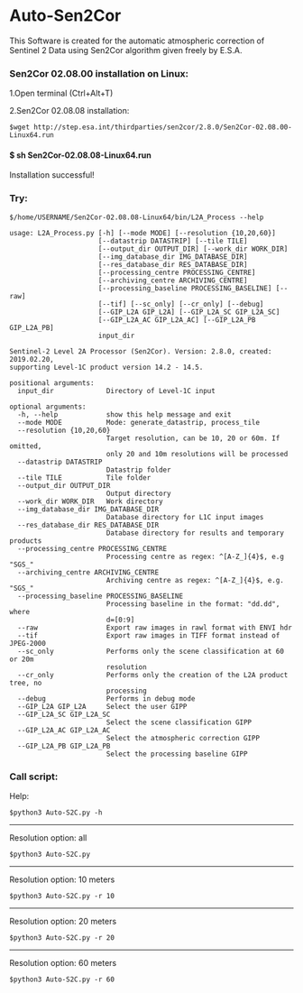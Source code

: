# Auto-Sen2Cor
This Software is created for the automatic atmospheric correction of Sentinel 2 Data using Sen2Cor algorithm given freely by E.S.A.

### Sen2Cor 02.08.00 installation on Linux:

1.Open terminal (Ctrl+Alt+T)

2.Sen2Cor 02.08.08 installation:

```
$wget http://step.esa.int/thirdparties/sen2cor/2.8.0/Sen2Cor-02.08.00-Linux64.run
```

#### $ sh Sen2Cor-02.08.08-Linux64.run

Installation successful!

### Try:

```
$/home/USERNAME/Sen2Cor-02.08.08-Linux64/bin/L2A_Process --help

usage: L2A_Process.py [-h] [--mode MODE] [--resolution {10,20,60}]
                      [--datastrip DATASTRIP] [--tile TILE]
                      [--output_dir OUTPUT_DIR] [--work_dir WORK_DIR]
                      [--img_database_dir IMG_DATABASE_DIR]
                      [--res_database_dir RES_DATABASE_DIR]
                      [--processing_centre PROCESSING_CENTRE]
                      [--archiving_centre ARCHIVING_CENTRE]
                      [--processing_baseline PROCESSING_BASELINE] [--raw]
                      [--tif] [--sc_only] [--cr_only] [--debug]
                      [--GIP_L2A GIP_L2A] [--GIP_L2A_SC GIP_L2A_SC]
                      [--GIP_L2A_AC GIP_L2A_AC] [--GIP_L2A_PB GIP_L2A_PB]
                      input_dir

Sentinel-2 Level 2A Processor (Sen2Cor). Version: 2.8.0, created: 2019.02.20,
supporting Level-1C product version 14.2 - 14.5.

positional arguments:
  input_dir             Directory of Level-1C input

optional arguments:
  -h, --help            show this help message and exit
  --mode MODE           Mode: generate_datastrip, process_tile
  --resolution {10,20,60}
                        Target resolution, can be 10, 20 or 60m. If omitted,
                        only 20 and 10m resolutions will be processed
  --datastrip DATASTRIP
                        Datastrip folder
  --tile TILE           Tile folder
  --output_dir OUTPUT_DIR
                        Output directory
  --work_dir WORK_DIR   Work directory
  --img_database_dir IMG_DATABASE_DIR
                        Database directory for L1C input images
  --res_database_dir RES_DATABASE_DIR
                        Database directory for results and temporary products
  --processing_centre PROCESSING_CENTRE
                        Processing centre as regex: ^[A-Z_]{4}$, e.g "SGS_"
  --archiving_centre ARCHIVING_CENTRE
                        Archiving centre as regex: ^[A-Z_]{4}$, e.g. "SGS_"
  --processing_baseline PROCESSING_BASELINE
                        Processing baseline in the format: "dd.dd", where
                        d=[0:9]
  --raw                 Export raw images in rawl format with ENVI hdr
  --tif                 Export raw images in TIFF format instead of JPEG-2000
  --sc_only             Performs only the scene classification at 60 or 20m
                        resolution
  --cr_only             Performs only the creation of the L2A product tree, no
                        processing
  --debug               Performs in debug mode
  --GIP_L2A GIP_L2A     Select the user GIPP
  --GIP_L2A_SC GIP_L2A_SC
                        Select the scene classification GIPP
  --GIP_L2A_AC GIP_L2A_AC
                        Select the atmospheric correction GIPP
  --GIP_L2A_PB GIP_L2A_PB
                        Select the processing baseline GIPP
```

### Call script:

Help:

```
$python3 Auto-S2C.py -h
```

------------------------------------------

Resolution option: all

```
$python3 Auto-S2C.py
```
------------------------------------------

Resolution option: 10 meters

```
$python3 Auto-S2C.py -r 10
```

------------------------------------------

Resolution option: 20 meters

```
$python3 Auto-S2C.py -r 20
```

------------------------------------------

Resolution option: 60 meters

```
$python3 Auto-S2C.py -r 60
```